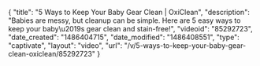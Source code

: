 {
    "title": "5 Ways to Keep Your Baby Gear Clean | OxiClean",
    "description": "Babies are messy, but cleanup can be simple. Here are 5 easy ways to keep your baby\u2019s gear clean and stain-free!",
    "videoid": "85292723",
    "date_created": "1486404715",
    "date_modified": "1486408551",
    "type": "captivate",
    "layout": "video",
    "url": "\/v\/5-ways-to-keep-your-baby-gear-clean-oxiclean\/85292723"
}
